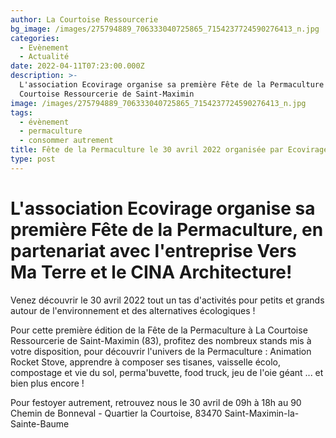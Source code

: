 ```yaml
---
author: La Courtoise Ressourcerie
bg_image: /images/275794889_706333040725865_7154237724590276413_n.jpg
categories:
  - Evènement
  - Actualité
date: 2022-04-11T07:23:00.000Z
description: >-
  L'association Ecovirage organise sa première Fête de la Permaculture à la
  Courtoise Ressourcerie de Saint-Maximin
image: /images/275794889_706333040725865_7154237724590276413_n.jpg
tags:
  - évènement
  - permaculture
  - consommer autrement
title: Fête de la Permaculture le 30 avril 2022 organisée par Ecovirage
type: post
---
```


# L'association Ecovirage organise sa première Fête de la Permaculture, en partenariat avec l'entreprise Vers Ma Terre et le CINA Architecture!

Venez découvrir le 30 avril 2022 tout un tas d'activités pour petits et grands autour de l'environnement et des alternatives écologiques !

Pour cette première édition de la Fête de la Permaculture à La Courtoise Ressourcerie de Saint-Maximin (83), profitez des nombreux  stands mis à votre disposition, pour découvrir l'univers de la Permaculture : Animation Rocket Stove, apprendre à composer ses tisanes, vaisselle écolo, compostage et vie du sol, perma'buvette, food truck, jeu de l'oie géant ... et bien plus encore !

Pour festoyer autrement, retrouvez nous le 30 avril de 09h à 18h au 90 Chemin de Bonneval - Quartier la Courtoise, 83470 Saint-Maximin-la-Sainte-Baume
